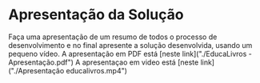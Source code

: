 # Apresentação da Solução

Faça uma apresentação de um resumo de todos o processo de desenvolvimento e no final apresente a solução desenvolvida, usando um pequeno vídeo.
A apresentação em PDF está [neste link]("./EducaLivros -Apresentação.pdf")
A apresentaçao em video está [neste link]("./Apresentação educalivros.mp4")